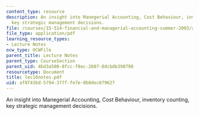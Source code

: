 ```yaml
---
content_type: resource
description: An insight into Manegerial Accounting, Cost Behaviour, inventory counting,
  key strategic management decisions.
file: /courses/15-514-financial-and-managerial-accounting-summer-2003/af8f43bd5794377ffe7e0b0dec079627_lec16notes.pdf
file_type: application/pdf
learning_resource_types:
- Lecture Notes
ocw_type: OCWFile
parent_title: Lecture Notes
parent_type: CourseSection
parent_uid: 4bd3a508-0fcc-f8ec-2607-8dcbdb398798
resourcetype: Document
title: lec16notes.pdf
uid: af8f43bd-5794-377f-fe7e-0b0dec079627
---
```

An insight into Manegerial Accounting, Cost Behaviour, inventory counting, key strategic management decisions.

